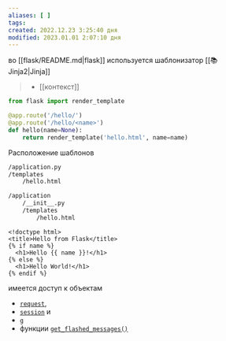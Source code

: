 ```yaml
---
aliases: [ ]
tags:
created: 2022.12.23 3:25:40 дня
modified: 2023.01.01 2:07:10 дня
---
```


 во [[flask/README.md|flask]] используется шаблонизатор [[📚 Jinja2|Jinja]]

> - [[контекст]]

```python
from flask import render_template

@app.route('/hello/')
@app.route('/hello/<name>')
def hello(name=None):
    return render_template('hello.html', name=name)
```

Расположение шаблонов

```Bash
/application.py
/templates
    /hello.html
```

```Bash
/application
    /__init__.py
    /templates
        /hello.html
```

```django
<!doctype html>
<title>Hello from Flask</title>
{% if name %}
  <h1>Hello {{ name }}!</h1>
{% else %}
  <h1>Hello World!</h1>
{% endif %}
```

имеется доступ к объектам
- [`request`](https://flask-russian-docs.readthedocs.io/ru/master/api.html#flask.request "flask.request"), 
- [`session`](https://flask-russian-docs.readthedocs.io/ru/master/api.html#flask.session "flask.session") и 
- [`g`](https://flask-russian-docs.readthedocs.io/ru/master/api.html#flask.g "flask.g")
- функции [`get_flashed_messages()`](https://flask-russian-docs.readthedocs.io/ru/master/api.html#flask.get_flashed_messages "flask.get_flashed_messages")
